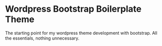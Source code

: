 <h1>Wordpress Bootstrap Boilerplate Theme</h1>

The starting point for my wordpress theme development with bootstrap.
All the essentials, nothing unnecessary.
